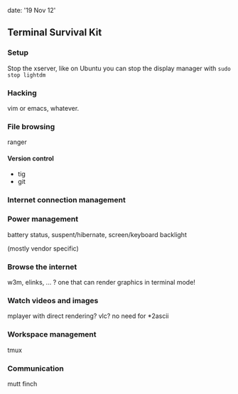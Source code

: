 date: '19 Nov 12'


## Terminal Survival Kit

### Setup

Stop the xserver, like on Ubuntu you can stop the display manager with `sudo stop lightdm`

### Hacking

vim or emacs, whatever.

### File browsing

ranger

#### Version control

- tig
- git

### Internet connection management


### Power management

battery status, suspent/hibernate, screen/keyboard backlight

(mostly vendor specific)

### Browse the internet

w3m, elinks, ... ? one that can render graphics in terminal mode!

### Watch videos and images

mplayer with direct rendering?
vlc?
no need for \*2ascii

### Workspace management

tmux

### Communication

mutt
finch
